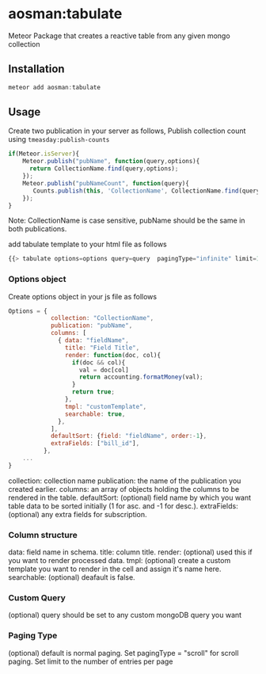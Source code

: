 aosman:tabulate
=========================
Meteor Package that creates a reactive table from any given mongo collection

## Installation
```js
meteor add aosman:tabulate
```

## Usage
Create two publication in your server as follows,
Publish collection count using ``` tmeasday:publish-counts ```  
```js
if(Meteor.isServer){
    Meteor.publish("pubName", function(query,options){
      return CollectionName.find(query,options);
    });
    Meteor.publish("pubNameCount", function(query){
       Counts.publish(this, 'CollectionName', CollectionName.find(query));
    });
}
```
Note: CollectionName is case sensitive, pubName should be the same in both publications.

add tabulate template to your html file as follows

```js
{{> tabulate options=options query=query  pagingType="infinite" limit=10}}
```
### Options object
Create options object in your js file as follows
```js
Options = {
            collection: "CollectionName",
            publication: "pubName",
            columns: [
              { data: "fieldName",
                title: "Field Title",
                render: function(doc, col){
                  if(doc && col){
                    val = doc[col]
                    return accounting.formatMoney(val);
                  }
                  return true;
                },
                tmpl: "customTemplate",
                searchable: true,
              },
            ],
            defaultSort: {field: "fieldName", order:-1},
            extraFields: ["bill_id"],
          },
    ...
}
```
collection: collection name
publication: the name of the publication you created earlier.
columns: an array of objects holding the columns to be rendered in the table.
defaultSort: (optional) field name by which you want table data to be sorted initially (1 for asc. and -1 for desc.).
extraFields: (optional) any extra fields for subscription.

### Column structure
data: field name in schema.
title: column title.
render: (optional) used this if you want to render processed data.
tmpl: (optional) create a custom template you want to render in the cell and assign it's name here.
searchable: (optional) deafault is false.

### Custom Query
(optional) query should be set to any custom mongoDB query you want

### Paging Type
(optional) default is normal paging.
Set pagingType = "scroll" for scroll paging.
Set limit to the number of entries per page
